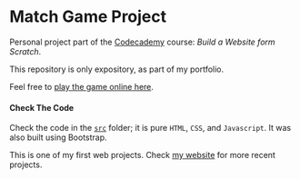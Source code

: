 # Match Game Project
Personal project part of the [Codecademy](https://codecademy.com) course: _Build a Website form Scratch_.

This repository is only expository, as part of my portfolio.

Feel free to [play the game online here](https://rodolfo.pro/projects/match-game-project).

#### Check The Code
Check the code in the [`src`](https://github.com/RARM/match-game-project/tree/master/src) folder; it is pure `HTML`, `CSS`, and `Javascript`. It was also built using Bootstrap.

This is one of my first web projects. Check [my website](https://rodolfo.pro) for more recent projects.
